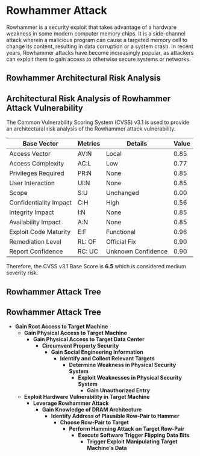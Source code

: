 # Rowhammer Attack 

Rowhammer is a security exploit that takes advantage of a hardware weakness in some modern computer memory chips. It is a side-channel attack wherein a malicious program can cause a targeted memory cell to change its content, resulting in data corruption or a system crash. In recent years, Rowhammer attacks have become increasingly popular, as attackers can exploit them to gain access to otherwise secure systems or networks.

## Rowhammer Architectural Risk Analysis 

## Architectural Risk Analysis of Rowhammer Attack Vulnerability

The Common Vulnerability Scoring System (CVSS) v3.1 is used to provide an architectural risk analysis of the Rowhammer attack vulnerability.

| Base Vector | Metrics | Details | Value |
| --- | --- | --- | --- |
| Access Vector | AV:N | Local | 0.85 | 
| Access Complexity | AC:L | Low | 0.77 | 
| Privileges Required | PR:N | None | 0.85 | 
| User Interaction | UI:N | None | 0.85 | 
| Scope | S:U | Unchanged | 0.00 |  
| Confidentiality Impact | C:H | High | 0.56 | 
| Integrity Impact | I:N | None | 0.85 | 
| Availability Impact | A:N | None | 0.85 |
| Exploit Code Maturity | E:F | Functional | 0.96 | 
| Remediation Level | RL: OF | Official Fix | 0.90 |
| Report Confidence | RC: UC | Unknown Confidence | 0.90 |

Therefore, the CVSS v3.1 Base Score is **6.5** which is considered medium severity risk.

## Rowhammer Attack Tree 

## Rowhammer Attack Tree

* __Gain Root Access to Target Machine__
  *  __Gain Physical Access to Target Machine__
     * __Gain Physical Access to Target Data Center__
        * __Circumvent Property Security__
           * __Gain Social Engineering Information__
              * __Identify and Collect Relevant Targets__
                 * __Determine Weakness in Physical Security System__
                    * __Exploit Weaknesses in Physical Security System__
                       * __Gain Unauthorized Entry__
  * __Exploit Hardware Vulnerability in Target Machine__
     * __Leverage Rowhammer Attack__
        * __Gain Knowledge of DRAM Architecture__
           * __Identify Address of Plausible Row-Pair to Hammer__
              * __Choose Row-Pair to Target__
                 * __Perform Hamming Attack on Target Row-Pair__
                    * __Execute Software Trigger Flipping Data Bits__
                       * __Trigger Exploit Manipulating Target Machine's Data__